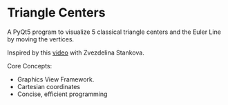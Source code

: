 # Triangle Centers

A PyQt5 program to visualize 5 classical triangle centers and the Euler Line by moving the vertices.

Inspired by this [video](https://www.youtube.com/watch?v=wVH4MS6v23U) with Zvezdelina Stankova. 

Core Concepts: 
- Graphics View Framework. 
- Cartesian coordinates
- Concise, efficient programming
